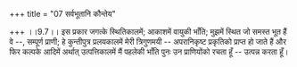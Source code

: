 +++
title = "07 सर्वभूतानि कौन्तेय"

+++
।।9.7।। इस प्रकार जगत्के स्थितिकालमें; आकाशमें वायुकी भाँति; मुझमें स्थित
जो समस्त भूत हैं वे --, सम्पूर्ण प्राणी; हे कुन्तीपुत्र प्रलयकालमें मेरी
त्रिगुणमयी -- अपरानिकृष्ट प्रकृतिको प्राप्त हो जाते हैं और फिर कल्पके
आदिमें अर्थात् उत्पत्तिकालमें मैं पहलेकी भाँति पुनः उन प्राणियोंको रचता
हूँ -- उत्पन्न करता हूँ।
